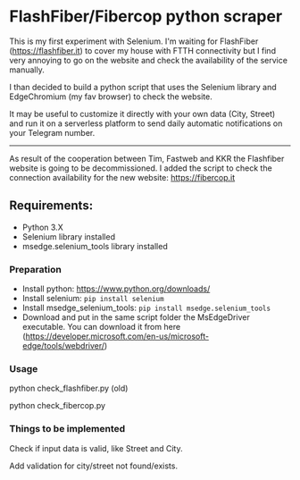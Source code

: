 # FlashFiber/Fibercop python scraper

This is my first experiment with Selenium.
I'm waiting for FlashFiber (https://flashfiber.it) to cover my house with FTTH connectivity but I find very annoying to go on the website and check the availability of the service manually.

I than decided to build a python script that uses the Selenium library and EdgeChromium (my fav browser) to check the website.

It may be useful to customize it directly with your own data (City, Street) and run it on a serverless platform to send daily automatic notifications on your Telegram number.

--------------------------------------------------------
As result of the cooperation between Tim, Fastweb and KKR the Flashfiber website is going to be decommissioned. I added the script to check the connection availability for the new website: https://fibercop.it

## Requirements:
- Python 3.X
- Selenium library installed
- msedge.selenium_tools library installed

### Preparation
- Install python: https://www.python.org/downloads/
- Install selenium:
`pip install selenium`
- Install msedge_selenium_tools:
`pip install msedge.selenium_tools`
- Download and put in the same script folder the MsEdgeDriver executable. You can download it from here (https://developer.microsoft.com/en-us/microsoft-edge/tools/webdriver/)

### Usage
python check_flashfiber.py (old)

python check_fibercop.py

### Things to be implemented
Check if input data is valid, like Street and City.

Add validation for city/street not found/exists.
